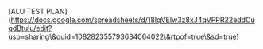 \[ALU TEST PLAN](<https://docs.google.com/spreadsheets/d/18IqVEIw3z8xJ4qVPPR22eddCuqdBtuIu/edit?usp=sharing\&ouid=108282355793634064022\&rtpof=true\&sd=true>)


